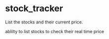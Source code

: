 # stock_tracker
List the stocks and their current price. 

ablilty to list stocks 
to check their real time price 

